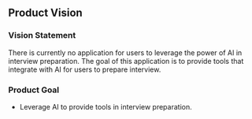 ## Product Vision

### Vision Statement

There is currently no application for users to leverage the power of AI in interview preparation. The goal of this application is to provide tools that integrate with AI for users to prepare interview.

### Product Goal

* Leverage AI to provide tools in interview preparation.
